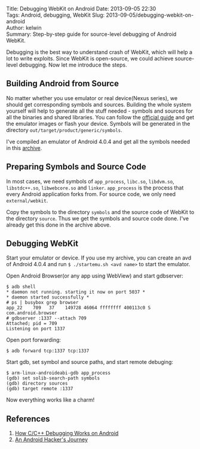 Title: Debugging WebKit on Android
Date: 2013-09-05 22:30  
Tags: Android, debugging, WebKit 
Slug: 2013-09-05/debugging-webkit-on-android  
Author: kelwin  
Summary: Step-by-step guide for source-level debugging of Android WebKit.


Debugging is the best way to understand crash of WebKit, which will help a lot to write exploits. Since WebKit is open-source, we could achieve source-level debugging. Now let me introduce the steps. 

## Building Android from Source
No matter whether you use emulator or real device(Nexus series), we should get corresponding symbols and sources. Building the whole system yourself will help to generate all the stuff needed - symbols and sources for all the binaries and shared libraries. You can follow the [official guide](http://source.android.com/source/building.html) and get the emulator images or flash your device. Symbols will be generated in the directory `out/target/product/generic/symbols`.

I've compiled an emulator of Android 4.0.4 and get all the symbols needed in this [archive](http://pan.baidu.com/share/link?shareid=1555478836&uk=3660622653).

## Preparing Symbols and Source Code
In most cases, we need symbols of  `app_process`, `libc.so`, `libdvm.so`, `libstdc++.so`, `libwebcore.so` and `linker`. `app_process` is the process that every Android application forks from. For source code, we only need `external/webkit`.

Copy the symbols to the directory `symbols` and the source code of WebKit to the directory `source`. Thus we get the symbols and source code done. I've already get this done in the archive above.

## Debugging WebKit

Start your emulator or device. If you use my archive, you can create an avd of Android 4.0.4 and run `$ ./startemu.sh <avd name>` to start the emulator.

Open Android Browser(or any app using WebView) and start gdbserver:

    $ adb shell
    * daemon not running. starting it now on port 5037 *
    * daemon started successfully *
    # ps | busybox grep browser
    app_22    709   37    149728 46064 ffffffff 400113c0 S com.android.browser
    # gdbserver :1337 --attach 709
    Attached; pid = 709
    Listening on port 1337

Open port forwarding:

    $ adb forward tcp:1337 tcp:1337

Start gdb, set symbol and source paths, and start remote debuging:

    $ arm-linux-androideabi-gdb app_process
    (gdb) set solib-search-path symbols
    (gdb) directory sources
    (gdb) target remote :1337
 
Now everything works like a charm!

## References

1. [How C/C++ Debugging Works on Android](http://mhandroid.wordpress.com/2011/01/25/how-cc-debugging-works-on-android/)
2. [An Android Hacker's Journey](http://cansecwest.com/slides/2013/An%20Android%20Hacker's%20Journey-%20Challenges%20in%20Android%20Security%20Research.pptx)

